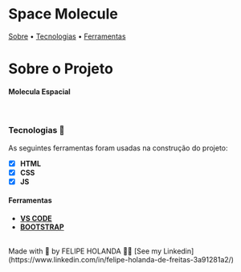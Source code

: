 # Space Molecule

<a href="#sobre">Sobre</a> •
<a href="#Tecnologias">Tecnologias</a> •
<a href="#Ferramentas">Ferramentas</a>

# Sobre o Projeto

<h4>Molecula Espacial</h4>

<br>

  ### Tecnologias 🚀

  As seguintes ferramentas foram usadas na construção do projeto:

  - [x] **HTML**
  - [x] **CSS**
  - [x] **JS**

  #### Ferramentas

  - [**VS CODE**](https://code.visualstudio.com/)
  - [**BOOTSTRAP**](https://getbootstrap.com/)

<br>
  Made with 💜 by FELIPE HOLANDA 👋🏻 [See my Linkedin](https://www.linkedin.com/in/felipe-holanda-de-freitas-3a91281a2/)


